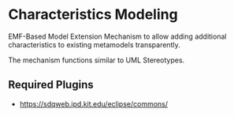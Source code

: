 # Characteristics Modeling
EMF-Based Model Extension Mechanism to allow adding additional characteristics to existing metamodels transparently. 

The mechanism functions similar to UML Stereotypes.

## Required Plugins
* https://sdqweb.ipd.kit.edu/eclipse/commons/
